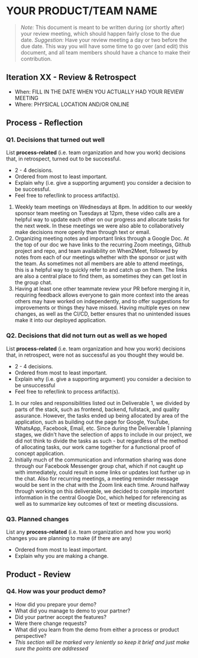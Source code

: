 # YOUR PRODUCT/TEAM NAME

 > _Note:_ This document is meant to be written during (or shortly after) your review meeting, which should happen fairly close to the due date.
 > _Suggestion:_ Have your review meeting a day or two before the due date. This way you will have some time to go over (and edit) this document, and all team members should have a chance to make their contribution.

## Iteration XX - Review & Retrospect

* When: FILL IN THE DATE WHEN YOU ACTUALLY HAD YOUR REVIEW MEETING
* Where: PHYSICAL LOCATION AND/OR ONLINE

## Process - Reflection

### Q1. Decisions that turned out well

List **process-related** (i.e. team organization and how you work) decisions that, in retrospect, turned out to be successful.

* 2 - 4 decisions.
* Ordered from most to least important.
* Explain why (i.e. give a supporting argument) you consider a decision to be successful.
* Feel free to refer/link to process artifact(s).

1. Weekly team meetings on Wednesdays at 8pm. In addition to our weekly sponsor team meeting on Tuesdays at 12pm, these video calls are a helpful way to update each other on our progress and allocate tasks for the next week. In these meetings we were also able to collaboratively make decisions more openly than through text or email.
2. Organizing meeting notes and important links through a Google Doc. At the top of our doc we have links to the recurring Zoom meetings, Github project and repo, and team availability on When2Meet, followed by notes from each of our meetings whether with the sponsor or just with the team. As sometimes not all members are able to attend meetings, this is a helpful way to quickly refer to and catch up on them. The links are also a central place to find them, as sometimes they can get lost in the group chat.
3. Having at least one other teammate review your PR before merging it in, requiring feedback allows everyone to gain more context into the areas others may have worked on independently, and to offer suggestions for improvements or things they have missed. Having multiple eyes on new changes, as well as the CI/CD, better ensures that no unintended issues make it into our deployed application.

### Q2. Decisions that did not turn out as well as we hoped

List **process-related** (i.e. team organization and how you work) decisions that, in retrospect, were not as successful as you thought they would be.

* 2 - 4 decisions.
* Ordered from most to least important.
* Explain why (i.e. give a supporting argument) you consider a decision to be unsuccessful
* Feel free to refer/link to process artifact(s).

1. In our roles and responsibilities listed out in Deliverable 1, we divided by parts of the stack, such as frontend, backend, fullstack, and quality assurance. However, the tasks ended up being allocated by area of the application, such as building out the page for Google, YouTube, WhatsApp, Facebook, Email, etc. Since during the Deliverable 1 planning stages, we didn't have the selection of apps to include in our project, we did not think to divide the tasks as such - but regardless of the method of allocating tasks, our work came together for a functional proof of concept application.
2. Initially much of the communication and information sharing was done through our Facebook Messenger group chat, which if not caught up with immediately, could result in some links or updates lost further up in the chat. Also for recurring meetings, a meeting reminder message would be sent in the chat with the Zoom link each time. Around halfway through working on this deliverable, we decided to compile important information in the central Google Doc, which helped for referencing as well as to summarize key outcomes of text or meeting discussions.

### Q3. Planned changes

List any **process-related** (i.e. team organization and how you work) changes you are planning to make (if there are any)

* Ordered from most to least important.
* Explain why you are making a change.

## Product - Review

### Q4. How was your product demo?

* How did you prepare your demo?
* What did you manage to demo to your partner?
* Did your partner accept the features?
* Were there change requests?
* What did you learn from the demo from either a process or product perspective?
* *This section will be marked very leniently so keep it brief and just make sure the points are addressed*
